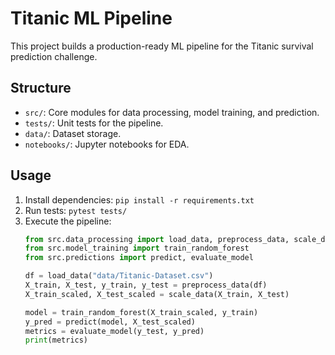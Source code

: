 # Titanic ML Pipeline

This project builds a production-ready ML pipeline for the Titanic survival prediction challenge.

## Structure
- `src/`: Core modules for data processing, model training, and prediction.
- `tests/`: Unit tests for the pipeline.
- `data/`: Dataset storage.
- `notebooks/`: Jupyter notebooks for EDA.

## Usage
1. Install dependencies: `pip install -r requirements.txt`
2. Run tests: `pytest tests/`
3. Execute the pipeline:
   ```python
   from src.data_processing import load_data, preprocess_data, scale_data
   from src.model_training import train_random_forest
   from src.predictions import predict, evaluate_model

   df = load_data("data/Titanic-Dataset.csv")
   X_train, X_test, y_train, y_test = preprocess_data(df)
   X_train_scaled, X_test_scaled = scale_data(X_train, X_test)

   model = train_random_forest(X_train_scaled, y_train)
   y_pred = predict(model, X_test_scaled)
   metrics = evaluate_model(y_test, y_pred)
   print(metrics)
